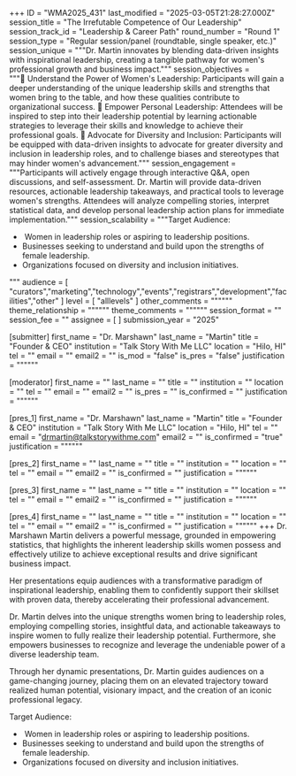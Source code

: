 +++
ID = "WMA2025_431"
last_modified = "2025-03-05T21:28:27.000Z"
session_title = "The Irrefutable Competence of Our Leadership"
session_track_id = "Leadership & Career Path"
round_number = "Round 1"
session_type = "Regular session/panel (roundtable, single speaker, etc.)"
session_unique = """Dr. Martin innovates by blending data-driven insights with inspirational leadership, creating a tangible pathway for women's professional growth and business impact."""
session_objectives = """ Understand the Power of Women's Leadership: Participants will gain a deeper understanding of the unique leadership skills and strengths that women bring to the table, and how these qualities contribute to organizational success. 
 Empower Personal Leadership: Attendees will be inspired to step into their leadership potential by learning actionable strategies to leverage their skills and knowledge to achieve their professional goals. 
 Advocate for Diversity and Inclusion: Participants will be equipped with data-driven insights to advocate for greater diversity and inclusion in leadership roles, and to challenge biases and stereotypes that may hinder women's advancement."""
session_engagement = """Participants will actively engage through interactive Q&A, open discussions, and self-assessment. Dr. Martin will provide data-driven resources, actionable leadership takeaways, and practical tools to leverage women's strengths. Attendees will analyze compelling stories, interpret statistical data, and develop personal leadership action plans for immediate implementation."""
session_scalability = """Target Audience:
-  Women in leadership roles or aspiring to leadership positions.
- Businesses seeking to understand and build upon the strengths of female leadership.
- Organizations focused on diversity and inclusion initiatives.

"""
audience = [ "curators","marketing","technology","events","registrars","development","facilities","other" ]
level = [ "alllevels" ]
other_comments = """"""
theme_relationship = """"""
theme_comments = """"""
session_format = ""
session_fee = ""
assignee = [  ]
submission_year = "2025"

[submitter]
first_name = "Dr. Marshawn"
last_name = "Martin"
title = "Founder & CEO"
institution = "Talk Story With Me LLC"
location = "Hilo, HI"
tel = ""
email = ""
email2 = ""
is_mod = "false"
is_pres = "false"
justification = """"""

[moderator]
first_name = ""
last_name = ""
title = ""
institution = ""
location = ""
tel = ""
email = ""
email2 = ""
is_pres = ""
is_confirmed = ""
justification = """"""

[pres_1]
first_name = "Dr. Marshawn"
last_name = "Martin"
title = "Founder & CEO"
institution = "Talk Story With Me LLC"
location = "Hilo, HI"
tel = ""
email = "drmartin@talkstorywithme.com"
email2 = ""
is_confirmed = "true"
justification = """"""

[pres_2]
first_name = ""
last_name = ""
title = ""
institution = ""
location = ""
tel = ""
email = ""
email2 = ""
is_confirmed = ""
justification = """"""

[pres_3]
first_name = ""
last_name = ""
title = ""
institution = ""
location = ""
tel = ""
email = ""
email2 = ""
is_confirmed = ""
justification = """"""

[pres_4]
first_name = ""
last_name = ""
title = ""
institution = ""
location = ""
tel = ""
email = ""
email2 = ""
is_confirmed = ""
justification = """"""
+++
Dr. Marshawn Martin delivers a powerful message, grounded in empowering statistics, that highlights the inherent leadership skills women possess and effectively utilize to achieve exceptional results and drive significant business impact.

Her presentations equip audiences with a transformative paradigm of inspirational leadership, enabling them to confidently support their skillset with proven data, thereby accelerating their professional advancement.

Dr. Martin delves into the unique strengths women bring to leadership roles, employing compelling stories, insightful data, and actionable takeaways to inspire women to fully realize their leadership potential. Furthermore, she empowers businesses to recognize and leverage the undeniable power of a diverse leadership team.

Through her dynamic presentations, Dr. Martin guides audiences on a game-changing journey, placing them on an elevated trajectory toward realized human potential, visionary impact, and the creation of an iconic professional legacy.

Target Audience:
-  Women in leadership roles or aspiring to leadership positions.
- Businesses seeking to understand and build upon the strengths of female leadership.
- Organizations focused on diversity and inclusion initiatives.

